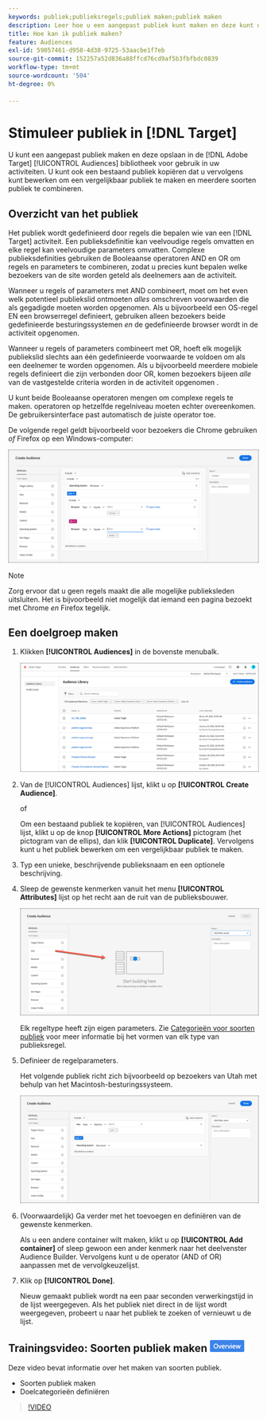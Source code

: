 ```yaml
---
keywords: publiek;publieksregels;publiek maken;publiek maken
description: Leer hoe u een aangepast publiek kunt maken en deze kunt opslaan in de [!DNL Adobe Target] [!UICONTROL Audiences] bibliotheek voor gebruik in activiteiten.
title: Hoe kan ik publiek maken?
feature: Audiences
exl-id: 59057461-d958-4d38-9725-53aacbe1f7eb
source-git-commit: 152257a52d836a88ffcd76cd9af5b3fbfbdc0839
workflow-type: tm+mt
source-wordcount: '504'
ht-degree: 0%

---
```


# Stimuleer publiek in [!DNL Target]

U kunt een aangepast publiek maken en deze opslaan in de [!DNL Adobe Target] [!UICONTROL Audiences] bibliotheek voor gebruik in uw activiteiten. U kunt ook een bestaand publiek kopiëren dat u vervolgens kunt bewerken om een vergelijkbaar publiek te maken en meerdere soorten publiek te combineren.

## Overzicht van het publiek

Het publiek wordt gedefinieerd door regels die bepalen wie van een [!DNL Target] activiteit. Een publieksdefinitie kan veelvoudige regels omvatten en elke regel kan veelvoudige parameters omvatten. Complexe publieksdefinities gebruiken de Booleaanse operatoren AND en OR om regels en parameters te combineren, zodat u precies kunt bepalen welke bezoekers van de site worden geteld als deelnemers aan de activiteit.

Wanneer u regels of parameters met AND combineert, moet om het even welk potentieel publiekslid ontmoeten *alles* omschreven voorwaarden die als gegadigde moeten worden opgenomen. Als u bijvoorbeeld een OS-regel EN een browserregel definieert, gebruiken alleen bezoekers beide gedefinieerde besturingssystemen *en* de gedefinieerde browser wordt in de activiteit opgenomen.

Wanneer u regels of parameters combineert met OR, hoeft elk mogelijk publiekslid slechts aan één gedefinieerde voorwaarde te voldoen om als een deelnemer te worden opgenomen. Als u bijvoorbeeld meerdere mobiele regels definieert die zijn verbonden door OR, komen bezoekers bijeen *alle* van de vastgestelde criteria worden in de activiteit opgenomen .

U kunt beide Booleaanse operatoren mengen om complexe regels te maken. operatoren op hetzelfde regelniveau moeten echter overeenkomen. De gebruikersinterface past automatisch de juiste operator toe.

De volgende regel geldt bijvoorbeeld voor bezoekers die Chrome gebruiken *of* Firefox op een Windows-computer:

![publiek maken](assets/audience_create.png)

>[!NOTE]
>
>Zorg ervoor dat u geen regels maakt die alle mogelijke publieksleden uitsluiten. Het is bijvoorbeeld niet mogelijk dat iemand een pagina bezoekt met Chrome *en* Firefox tegelijk.

## Een doelgroep maken

1. Klikken **[!UICONTROL Audiences]** in de bovenste menubalk.

   ![](assets/audiences_list.png)

1. Van de [!UICONTROL Audiences] lijst, klikt u op **[!UICONTROL Create Audience]**.

   of

   Om een bestaand publiek te kopiëren, van [!UICONTROL Audiences] lijst, klikt u op de knop **[!UICONTROL More Actions]** pictogram (het pictogram van de ellips), dan klik **[!UICONTROL Duplicate]**. Vervolgens kunt u het publiek bewerken om een vergelijkbaar publiek te maken.

1. Typ een unieke, beschrijvende publieksnaam en een optionele beschrijving.
1. Sleep de gewenste kenmerken vanuit het menu **[!UICONTROL Attributes]** lijst op het recht aan de ruit van de publieksbouwer.

   ![Kenmerken voor slepen en neerzetten](assets/drag-attribute.png)

   Elk regeltype heeft zijn eigen parameters. Zie [Categorieën voor soorten publiek](/help/main/c-target/c-audiences/c-target-rules/target-rules.md#concept_E3A77E42F1644503A829B5107B20880D) voor meer informatie bij het vormen van elk type van publieksregel.

1. Definieer de regelparameters.

   Het volgende publiek richt zich bijvoorbeeld op bezoekers van Utah met behulp van het Macintosh-besturingssysteem.

   ![Utah-/Macintosh-publiek](assets/adience-builder.png)

1. (Voorwaardelijk) Ga verder met het toevoegen en definiëren van de gewenste kenmerken.

   Als u een andere container wilt maken, klikt u op **[!UICONTROL Add container]** of sleep gewoon een ander kenmerk naar het deelvenster Audience Builder. Vervolgens kunt u de operator (AND of OR) aanpassen met de vervolgkeuzelijst.

1. Klik op **[!UICONTROL Done]**.

   Nieuw gemaakt publiek wordt na een paar seconden verwerkingstijd in de lijst weergegeven. Als het publiek niet direct in de lijst wordt weergegeven, probeert u naar het publiek te zoeken of vernieuwt u de lijst.

## Trainingsvideo: Soorten publiek maken ![Overzicht badge](/help/main/assets/overview.png)

Deze video bevat informatie over het maken van soorten publiek.

* Soorten publiek maken
* Doelcategorieën definiëren

>[!VIDEO](https://video.tv.adobe.com/v/17392)
